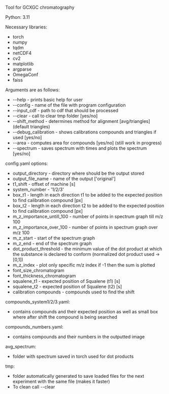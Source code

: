 Tool for GCXGC chromatography

Python: 3.11

Necessary libraries:
* torch
* numpy
* tqdm
* netCDF4
* cv2
* matplotlib
* argparse
* OmegaConf
* faiss
  

Arguments are as follows:
* --help - prints basic help for user
* --config - name of the file with program configuration
* --input_cdf - path to cdf that should be processed
* --clear - call to clear tmp folder [yes/no]
* --shift_method - determines method for alignment [avg/triangles] (default triangles)
* --debug_calibration - shows calibrations compounds and triangles if used [yes/no]
* --area - computes area for compounds [yes/no] (still work in progress)
* --spectrum - saves spectrum with times and plots the spectrum [yes/no]

config.yaml options:
* output_directory - directory where should be the output stored
* output_file_name - name of the output ['original']
* t1_shift - offset of machine [s]
* system_number - '1/2/3'
* box_t1 - length in each direction t1 to be added to the expected position to find calibration compound [px]
* box_t2 - length in each direction t2 to be added to the expected position to find calibration compound [px]
* m_z_importance_untill_100 - number of points in spectrum graph till m/z 100
* m_z_importance_over_100 - number of points in spectrum graph over m/z 100
* m_z_start - start of the spectrum graph
* m_z_end - end of the spectrum graph
* dot_product_threshold - the minimum value of the dot product at which the substance is declared to conform (normalized dot product used -> [0,1])
* m_z_index - plot only specific m/z index if -1 then the sum is plotted
* font_size_chromatogram
* font_thickness_chromatogram
* squalene_t1 - expected position of Squalene (t1) [s]
* squalene_t2 - expected position of Squalene (t2) [s]
* calibration compounds - compounds used to find the shift

compounds_system1/2/3.yaml:
* contains compounds and their expected position as well as small box where after shift the compound is being searched

compounds_numbers.yaml:
* contains compounds and their numbers in the outputted image

avg_spectrum:
* folder with spectrum saved in torch used for dot products

tmp:
* folder automatically generated to save loaded files for the next experiment with the same file (makes it faster)
* To clean call --clear
